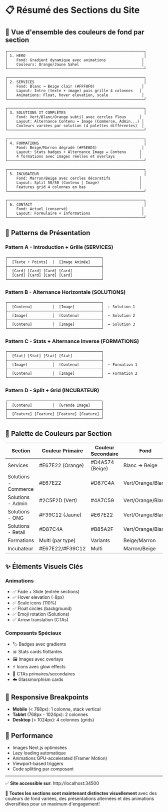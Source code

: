 # 📋 Résumé des Sections du Site

## 🎨 Vue d'ensemble des couleurs de fond par section

```
┌─────────────────────────────────────────────────────────────┐
│ 1. HERO                                                     │
│    Fond: Gradient dynamique avec animations                │
│    Couleurs: Orange/Jaune Sahel                            │
└─────────────────────────────────────────────────────────────┘

┌─────────────────────────────────────────────────────────────┐
│ 2. SERVICES                                                 │
│    Fond: Blanc → Beige clair (#FFF8F0)                     │
│    Layout: Intro (texte + image) puis grille 4 colonnes   │
│    Animations: Float, hover elevation, scale               │
└─────────────────────────────────────────────────────────────┘

┌─────────────────────────────────────────────────────────────┐
│ 3. SOLUTIONS IT COMPLÈTES                                   │
│    Fond: Vert/Blanc/Orange subtil avec cercles flous      │
│    Layout: Alternance Contenu ↔ Image (Commerce, Admin...) │
│    Couleurs variées par solution (4 palettes différentes)  │
└─────────────────────────────────────────────────────────────┘

┌─────────────────────────────────────────────────────────────┐
│ 4. FORMATIONS                                               │
│    Fond: Beige/Marron dégradé (#F5E6D3)                    │
│    Layout: Stats badges + Alternance Image ↔ Contenu      │
│    4 formations avec images réelles et overlays           │
└─────────────────────────────────────────────────────────────┘

┌─────────────────────────────────────────────────────────────┐
│ 5. INCUBATEUR                                               │
│    Fond: Marron/Beige avec cercles décoratifs             │
│    Layout: Split 50/50 (Contenu | Image)                  │
│    Features grid 4 colonnes en bas                        │
└─────────────────────────────────────────────────────────────┘

┌─────────────────────────────────────────────────────────────┐
│ 6. CONTACT                                                  │
│    Fond: Actuel (conservé)                                 │
│    Layout: Formulaire + Informations                       │
└─────────────────────────────────────────────────────────────┘
```

## 🎯 Patterns de Présentation

### Pattern A - Introduction + Grille (SERVICES)
```
┌──────────────────────────────────────────┐
│  [Texte + Points]  │  [Image Animée]     │
├──────────────────────────────────────────┤
│  [Card] [Card] [Card] [Card]             │
│  [Card] [Card] [Card] [Card]             │
└──────────────────────────────────────────┘
```

### Pattern B - Alternance Horizontale (SOLUTIONS)
```
┌──────────────────────────────────────────┐
│  [Contenu]         │  [Image]            │  ← Solution 1
├──────────────────────────────────────────┤
│  [Image]           │  [Contenu]          │  ← Solution 2
├──────────────────────────────────────────┤
│  [Contenu]         │  [Image]            │  ← Solution 3
└──────────────────────────────────────────┘
```

### Pattern C - Stats + Alternance Inverse (FORMATIONS)
```
┌──────────────────────────────────────────┐
│  [Stat] [Stat] [Stat] [Stat]             │
├──────────────────────────────────────────┤
│  [Image]           │  [Contenu]          │  ← Formation 1
├──────────────────────────────────────────┤
│  [Contenu]         │  [Image]            │  ← Formation 2
└──────────────────────────────────────────┘
```

### Pattern D - Split + Grid (INCUBATEUR)
```
┌──────────────────────────────────────────┐
│  [Contenu]         │  [Grande Image]     │
├──────────────────────────────────────────┤
│  [Feature] [Feature] [Feature] [Feature] │
└──────────────────────────────────────────┘
```

## 🎨 Palette de Couleurs par Section

| Section | Couleur Primaire | Couleur Secondaire | Fond |
|---------|-----------------|-------------------|------|
| Services | #E67E22 (Orange) | #D4A574 (Beige) | Blanc → Beige |
| Solutions - Commerce | #E67E22 | #D87C4A | Vert/Orange/Blanc |
| Solutions - Admin | #2C5F2D (Vert) | #4A7C59 | Vert/Orange/Blanc |
| Solutions - ONG | #F39C12 (Jaune) | #E67E22 | Vert/Orange/Blanc |
| Solutions - Retail | #D87C4A | #B85A2F | Vert/Orange/Blanc |
| Formations | Multi (par type) | Variants | Beige/Marron |
| Incubateur | #E67E22/#F39C12 | Multi | Marron/Beige |

## ✨ Éléments Visuels Clés

### Animations
- ✅ Fade + Slide (entrée sections)
- ✅ Hover elevation (-8px)
- ✅ Scale icons (110%)
- ✅ Float circles (background)
- ✅ Emoji rotation (Solutions)
- ✅ Arrow translation (CTAs)

### Composants Spéciaux
- 🏷️ Badges avec gradients
- 📊 Stats cards flottantes
- 🖼️ Images avec overlays
- ⚡ Icons avec glow effects
- 🎯 CTAs primaires/secondaires
- ☁️ Glassmorphism cards

## 📱 Responsive Breakpoints

- **Mobile** (< 768px): 1 colonne, stack vertical
- **Tablet** (768px - 1024px): 2 colonnes
- **Desktop** (> 1024px): 4 colonnes (grids)

## 🚀 Performance

- Images Next.js optimisées
- Lazy loading automatique
- Animations GPU-accelerated (Framer Motion)
- Viewport-based triggers
- Code splitting par composant

---

✅ **Site accessible sur**: http://localhost:34500

🎉 **Toutes les sections sont maintenant distinctes visuellement**
avec des couleurs de fond variées, des présentations alternées et
des animations diversifiées pour un maximum d'engagement!
